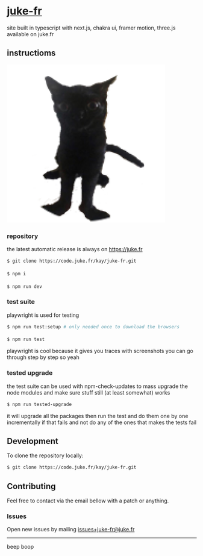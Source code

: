 # [juke-fr](https://code.juke.fr/kay/juke-fr)
site built in typescript with next.js, chakra ui, framer motion, three.js available on juke.fr
## instructioms

![jinx the cat my beolved](components/assets/jinx.png)

### repository

the latest automatic release is always on https://juke.fr

```bash
$ git clone https://code.juke.fr/kay/juke-fr.git

$ npm i

$ npm run dev
```

### test suite

playwright is used for testing

```bash
$ npm run test:setup # only needed once to download the browsers

$ npm run test
```

playwright is cool because it gives you traces with screenshots you can go through step by step so yeah

### tested upgrade

the test suite can be used with npm-check-updates to mass upgrade the node modules and make sure stuff still (at least somewhat) works

```bash
$ npm run tested-upgrade
```

it will upgrade all the packages then run the test and do them one by one incrementally if that fails and not do any of the ones that makes the tests fail


## Development

To clone the repository locally:

```bash
$ git clone https://code.juke.fr/kay/juke-fr.git
```

## Contributing

Feel free to contact via the email bellow with a patch or anything.

### Issues
Open new issues by mailing [issues+juke-fr@juke.fr](mailto:issues+juke-fr@juke.fr)

---
beep boop

